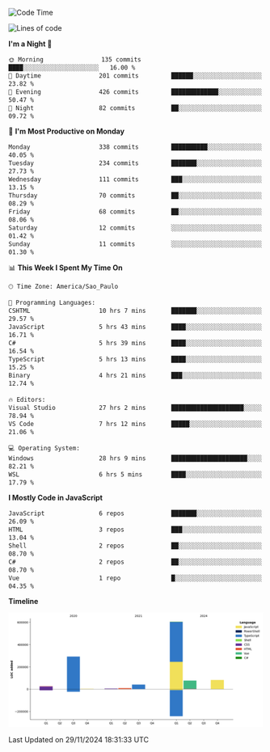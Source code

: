 <!--START_SECTION:waka-->
![Code Time](http://img.shields.io/badge/Code%20Time-2%2C921%20hrs%2054%20mins-blue)

![Lines of code](https://img.shields.io/badge/From%20Hello%20World%20I%27ve%20Written-1.1%20million%20lines%20of%20code-blue)

**I'm a Night 🦉** 

```text
🌞 Morning                135 commits         ████░░░░░░░░░░░░░░░░░░░░░   16.00 % 
🌆 Daytime                201 commits         ██████░░░░░░░░░░░░░░░░░░░   23.82 % 
🌃 Evening                426 commits         █████████████░░░░░░░░░░░░   50.47 % 
🌙 Night                  82 commits          ██░░░░░░░░░░░░░░░░░░░░░░░   09.72 % 
```
📅 **I'm Most Productive on Monday** 

```text
Monday                   338 commits         ██████████░░░░░░░░░░░░░░░   40.05 % 
Tuesday                  234 commits         ███████░░░░░░░░░░░░░░░░░░   27.73 % 
Wednesday                111 commits         ███░░░░░░░░░░░░░░░░░░░░░░   13.15 % 
Thursday                 70 commits          ██░░░░░░░░░░░░░░░░░░░░░░░   08.29 % 
Friday                   68 commits          ██░░░░░░░░░░░░░░░░░░░░░░░   08.06 % 
Saturday                 12 commits          ░░░░░░░░░░░░░░░░░░░░░░░░░   01.42 % 
Sunday                   11 commits          ░░░░░░░░░░░░░░░░░░░░░░░░░   01.30 % 
```


📊 **This Week I Spent My Time On** 

```text
🕑︎ Time Zone: America/Sao_Paulo

💬 Programming Languages: 
CSHTML                   10 hrs 7 mins       ███████░░░░░░░░░░░░░░░░░░   29.57 % 
JavaScript               5 hrs 43 mins       ████░░░░░░░░░░░░░░░░░░░░░   16.71 % 
C#                       5 hrs 39 mins       ████░░░░░░░░░░░░░░░░░░░░░   16.54 % 
TypeScript               5 hrs 13 mins       ████░░░░░░░░░░░░░░░░░░░░░   15.25 % 
Binary                   4 hrs 21 mins       ███░░░░░░░░░░░░░░░░░░░░░░   12.74 % 

🔥 Editors: 
Visual Studio            27 hrs 2 mins       ████████████████████░░░░░   78.94 % 
VS Code                  7 hrs 12 mins       █████░░░░░░░░░░░░░░░░░░░░   21.06 % 

💻 Operating System: 
Windows                  28 hrs 9 mins       █████████████████████░░░░   82.21 % 
WSL                      6 hrs 5 mins        ████░░░░░░░░░░░░░░░░░░░░░   17.79 % 
```

**I Mostly Code in JavaScript** 

```text
JavaScript               6 repos             ███████░░░░░░░░░░░░░░░░░░   26.09 % 
HTML                     3 repos             ███░░░░░░░░░░░░░░░░░░░░░░   13.04 % 
Shell                    2 repos             ██░░░░░░░░░░░░░░░░░░░░░░░   08.70 % 
C#                       2 repos             ██░░░░░░░░░░░░░░░░░░░░░░░   08.70 % 
Vue                      1 repo              █░░░░░░░░░░░░░░░░░░░░░░░░   04.35 % 
```



**Timeline**

![Lines of Code chart](https://raw.githubusercontent.com/jonhoffmam/jonhoffmam/master/assets/bar_graph.png)


 Last Updated on 29/11/2024 18:31:33 UTC
<!--END_SECTION:waka-->
